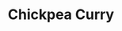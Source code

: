---
title: Chickpea Curry
metadata:
  course: Main
  title: Chickpea Curry
  servings: '4'
  source: https://yupitsvegan.com/easy-coconut-chickpea-curry/
ingredients:
- name: chickpeas
  amount: 240g
- name: ground tumeric
  amount: 0.25 tsp
- name: lime
  amount: '1'
- name: garlic
  amount: 3 cloves
- name: coconut oil
  amount: 1 tbsp
- name: coconut milk
  amount: 400 g
- name: chopped tomatoes
  amount: 400 g
- name: red onion
  amount: 1 large
- name: ginger
  amount: 1 inch
- name: garam masala
  amount: 1 tbsp
- name: salt
  amount: 0.25 tsp
- name: cayenne pepper
  amount: 0.25 tsp
- name: black pepper
  amount: 0.25 tsp
cookware:
- name: frying pan
steps:
- description: Slice the red onion.
- description: Add coconut oil to a frying pan on high heat and add the sliced red
    onion. Cook until it's softened.
- description: Grate the garlic and ginger and stir into the pan for 30 seconds. Then
    add the spices and stir for another 30 seconds; garam masala, ground tumeric,
    black pepper, cayenne pepper and salt.
- description: Now add the chopped tomatoes and stir for another 4 minutes.
- description: Add the coconut milk and chickpeas, bring the mixture to a boil and
    then reduce the heat and simmer for 10 minutes.
- description: Just before you take it off the heat, stir in the juice of a lime and
    then serve. Serve on its own or with rice.

---